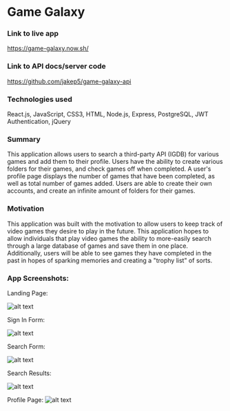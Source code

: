 # Game Galaxy

### Link to live app

https://game-galaxy.now.sh/

### Link to API docs/server code

https://github.com/jakep5/game-galaxy-api

### Technologies used

React.js, JavaScript, CSS3, HTML, Node.js, Express, PostgreSQL, JWT Authentication, jQuery

### Summary

This application allows users to search a third-party API (IGDB) for various games and add them to their profile. Users have the ability to create various folders for their games, and check games off when completed. A user's profile page displays the number of games that have been completed, as well as total number of games added. Users are able to create their own accounts, and create an infinite amount of folders for their games. 

### Motivation

This application was built with the motivation to allow users to keep track of video games they desire to play in the future. This application hopes to allow individuals that play video games the ability to more-easily search through a large database of games and save them in one place. Additionally, users will be able to see games they have completed in the past in hopes of sparking memories and creating a "trophy list" of sorts.

### App Screenshots:

Landing Page:

![alt text](https://user-images.githubusercontent.com/53489910/76363030-1a506f80-631a-11ea-88da-1ae35c4f11b1.png)

Sign In Form:

![alt text](https://user-images.githubusercontent.com/53489910/76363032-1b819c80-631a-11ea-9a6d-400f83651ebc.png)

Search Form:

![alt text](https://user-images.githubusercontent.com/53489910/76363042-21777d80-631a-11ea-9008-6b8fe403f4ea.png)

Search Results:

![alt text](https://user-images.githubusercontent.com/53489910/76363045-23414100-631a-11ea-8b07-9e255139a556.png)

Profile Page:
![alt text](https://user-images.githubusercontent.com/53489910/76363048-24726e00-631a-11ea-8727-727ddc5d2941.png)
